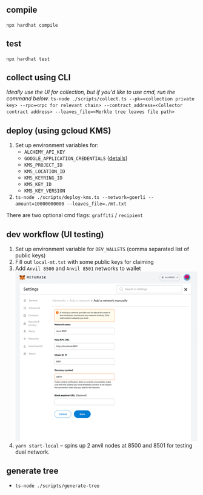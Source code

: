 ## compile
`npx hardhat compile`

## test
`npx hardhat test`

## collect using CLI
*Ideally use the UI for collection, but if you'd like to use cmd, run the command below.*
`ts-node ./scripts/collect.ts --pk=<collection private key> --rpc=<rpc for relevant chain> --contract_address=<Collector contract address> --leaves_file=<Merkle tree leaves file path>`

## deploy (using gcloud KMS)
1. Set up environment variables for:
    - `ALCHEMY_API_KEY`
    - `GOOGLE_APPLICATION_CREDENTIALS` ([details](https://cloud.google.com/docs/authentication/application-default-credentials#GAC))
    - `KMS_PROJECT_ID`
    - `KMS_LOCATION_ID`
    - `KMS_KEYRING_ID`
    - `KMS_KEY_ID`
    - `KMS_KEY_VERSION`
2. `ts-node ./scripts/deploy-kms.ts --network=goerli --amount=10000000000 --leaves_file=./mt.txt`

There are two optional cmd flags: `graffiti` / `recipient`

## dev workflow (UI testing)
1. Set up environment variable for `DEV_WALLETS` (comma separated list of public keys)
2. Fill out `local-mt.txt` with some public keys for claiming
3. Add `Anvil 8500` and `Anvil 8501` networks to wallet
![networks](imgs/MetaMaskSetup.png)
4. `yarn start-local` – spins up 2 anvil nodes at 8500 and 8501 for testing dual network.

## generate tree
- `ts-node ./scripts/generate-tree`
